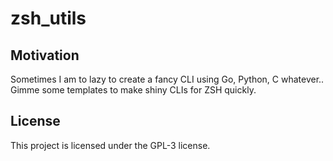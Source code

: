 # zsh_utils

## Motivation

Sometimes I am to lazy to create a fancy CLI using Go, Python, C whatever..
Gimme some templates to make shiny CLIs for ZSH quickly.


## License

This project is licensed under the GPL-3 license.
